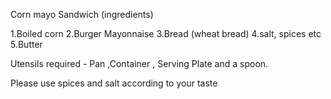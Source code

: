 Corn mayo Sandwich (ingredients)

1.Boiled corn
2.Burger Mayonnaise
3.Bread (wheat bread)
4.salt, spices etc
5.Butter

Utensils required - Pan ,Container , Serving Plate and a spoon.

Please use spices and salt according to your taste